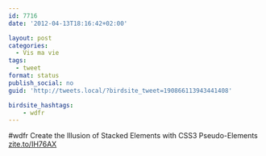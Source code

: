 ```yaml
---
id: 7716
date: '2012-04-13T18:16:42+02:00'

layout: post
categories:
  - Vis ma vie
tags:
  - tweet
format: status
publish_social: no
guid: 'http://tweets.local/?birdsite_tweet=190866113943441408'

birdsite_hashtags:
    - wdfr
---
```


\#wdfr Create the Illusion of Stacked Elements with CSS3 Pseudo-Elements [zite.to/IH76AX](http://zite.to/IH76AX)